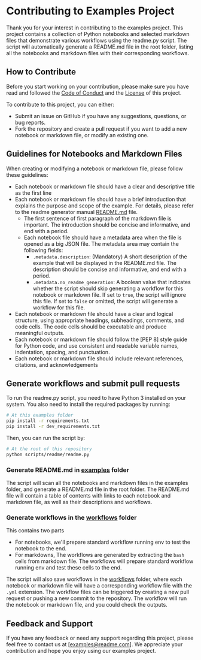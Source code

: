 # Contributing to Examples Project

Thank you for your interest in contributing to the examples project. This project contains a collection of Python notebooks and selected markdown files that demonstrate various workflows using the readme.py script. The script will automatically generate a README.md file in the root folder, listing all the notebooks and markdown files with their corresponding workflows.

## How to Contribute

Before you start working on your contribution, please make sure you have read and followed the [Code of Conduct](../CODE_OF_CONDUCT.md) and the [License](../LICENSE) of this project.

To contribute to this project, you can either:

- Submit an issue on GitHub if you have any suggestions, questions, or bug reports.
- Fork the repository and create a pull request if you want to add a new notebook or markdown file, or modify an existing one.

## Guidelines for Notebooks and Markdown Files

When creating or modifying a notebook or markdown file, please follow these guidelines:

- Each notebook or markdown file should have a clear and descriptive title as the first line
- Each notebook or markdown file should have a brief introduction that explains the purpose and scope of the example. For details, please refer to the readme generator manual [README.md](../scripts/readme/README.md) file.
  - The first sentence of first paragraph of the markdown file is important. The introduction should be concise and informative, and end with a period.
  - Each notebook file should have a metadata area when the file is opened as a big JSON file. The metadata area may contain the following fields:
    - `.metadata.description`: (Mandatory) A short description of the example that will be displayed in the README.md file. The description should be concise and informative, and end with a period.
    - `.metadata.no_readme_generation`: A boolean value that indicates whether the script should skip generating a workflow for this notebook or markdown file. If set to `true`, the script will ignore this file. If set to `false` or omitted, the script will generate a workflow for this file.
- Each notebook or markdown file should have a clear and logical structure, using appropriate headings, subheadings, comments, and code cells. The code cells should be executable and produce meaningful outputs.
- Each notebook or markdown file should follow the [PEP 8] style guide for Python code, and use consistent and readable variable names, indentation, spacing, and punctuation.
- Each notebook or markdown file should include relevant references, citations, and acknowledgements

## Generate workflows and submit pull requests

To run the readme.py script, you need to have Python 3 installed on your system. You also need to install the required packages by running:

```bash
# At this examples folder
pip install -r requirements.txt
pip install -r dev_requirements.txt
```

Then, you can run the script by:

```bash
# At the root of this repository
python scripts/readme/readme.py
```

### Generate README.md in [examples](./) folder
The script will scan all the notebooks and markdown files in the examples folder, and generate a README.md file in the root folder. The README.md file will contain a table of contents with links to each notebook and markdown file, as well as their descriptions and workflows.

### Generate workflows in the [workflows](../.github/workflows/) folder

This contains two parts
* For notebooks, we'll prepare standard workflow running env to test the notebook to the end.
* For markdowns, The workflows are generated by extracting the `bash` cells from markdown file. The workflows will prepare standard workflow running env and test these cells to the end.

The script will also save workflows in the [workflows](../.github/workflows/) folder, where each notebook or markdown file will have a corresponding workflow file with the `.yml` extension. The workflow files can be triggered by creating a new pull request or pushing a new commit to the repository. The workflow will run the notebook or markdown file, and you could check the outputs.

## Feedback and Support

If you have any feedback or need any support regarding this project, please feel free to contact us at [examples@readme.com]. We appreciate your contribution and hope you enjoy using our examples project.